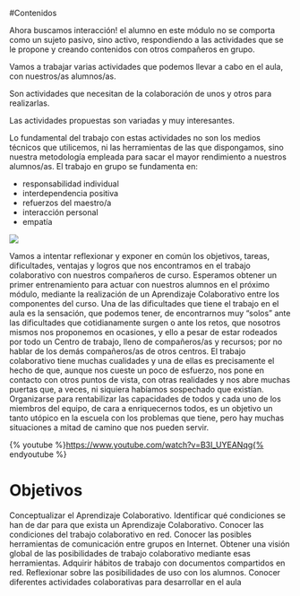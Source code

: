 #Contenidos

Ahora buscamos interacción! el alumno en este módulo no se comporta como un sujeto pasivo, sino activo, respondiendo a las actividades que se le propone y creando contenidos con otros compañeros en grupo.

Vamos a trabajar varias actividades que podemos llevar a cabo en el aula, con nuestros/as alumnos/as.

Son actividades que necesitan de la colaboración de unos y otros para realizarlas.

Las actividades propuestas son variadas y muy interesantes.

Lo fundamental del trabajo con estas actividades no son los medios técnicos que utilicemos, ni las herramientas de las que dispongamos, sino nuestra metodología empleada para sacar el mayor rendimiento a nuestros alumnos/as. El trabajo en grupo se fundamenta en:

- responsabilidad individual
- interdependencia positiva
- refuerzos del maestro/a
- interacción personal
- empatía

![](https://catedu.github.io/aprendizaje-colaborativo-con-blog/img/cabeza2.gif)

Vamos a intentar reflexionar y exponer en común los objetivos, tareas, dificultades, ventajas y logros que nos encontramos en el trabajo colaborativo con nuestros compañeros de curso. Esperamos obtener un primer entrenamiento para actuar con nuestros alumnos en el próximo módulo, mediante la realización de un Aprendizaje Colaborativo entre los componentes del curso.
Una de las dificultades que tiene el trabajo en el aula es la sensación, que podemos tener, de encontrarnos muy “solos” ante las dificultades que cotidianamente surgen o ante los retos, que nosotros mismos nos proponemos en ocasiones, y ello a pesar de estar rodeados por todo un Centro de trabajo, lleno de compañeros/as y recursos; por no hablar de los demás compañeros/as de otros centros.
El trabajo colaborativo tiene muchas cualidades y una de ellas es precisamente el hecho de que, aunque nos cueste un poco de esfuerzo, nos pone en contacto con otros puntos de vista, con otras realidades y nos abre muchas puertas que, a veces, ni siquiera habíamos sospechado que existían.
Organizarse para rentabilizar las capacidades de todos y cada uno de los miembros del equipo, de cara a enriquecernos todos, es un objetivo un tanto utópico en la escuela con los problemas que tiene, pero hay muchas situaciones a mitad de camino que nos pueden servir.

{% youtube %}https://www.youtube.com/watch?v=B3I_UYEANqg{% endyoutube %}

# Objetivos
Conceptualizar el Aprendizaje Colaborativo.
Identificar qué condiciones se han de dar para que exista un Aprendizaje Colaborativo.
Conocer las condiciones del trabajo colaborativo en red.
Conocer las posibles herramientas de comunicación entre grupos en Internet.
Obtener una visión global de las posibilidades de trabajo colaborativo mediante esas herramientas.
Adquirir hábitos de trabajo con documentos compartidos en red.
Reflexionar sobre las posibilidades de uso con los alumnos.
Conocer diferentes actividades colaborativas para desarrollar en el aula
